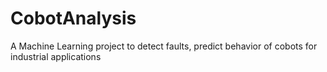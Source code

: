 # CobotAnalysis
A Machine Learning project to detect faults, predict behavior of cobots for industrial applications
